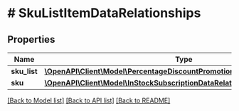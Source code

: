 # # SkuListItemDataRelationships

## Properties

Name | Type | Description | Notes
------------ | ------------- | ------------- | -------------
**sku_list** | [**\OpenAPI\Client\Model\PercentageDiscountPromotionDataRelationshipsSkuList**](PercentageDiscountPromotionDataRelationshipsSkuList.md) |  | [optional]
**sku** | [**\OpenAPI\Client\Model\InStockSubscriptionDataRelationshipsSku**](InStockSubscriptionDataRelationshipsSku.md) |  | [optional]

[[Back to Model list]](../../README.md#models) [[Back to API list]](../../README.md#endpoints) [[Back to README]](../../README.md)
